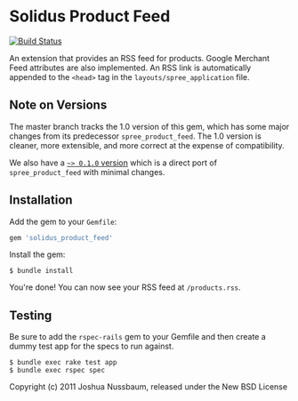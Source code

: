 # Solidus Product Feed

[![Build Status](https://travis-ci.org/solidusio-contrib/solidus_product_feed.svg?branch=master)](https://travis-ci.org/solidusio-contrib/solidus_product_feed)

An extension that provides an RSS feed for products. Google Merchant Feed attributes are also
implemented. An RSS link is automatically appended to the `<head>` tag in the
`layouts/spree_application` file.

## Note on Versions

The master branch tracks the 1.0 version of this gem, which has some major changes from its
predecessor `spree_product_feed`. The 1.0 version is cleaner, more extensible, and more correct at 
the expense of compatibility.

We also have a [`~> 0.1.0` version](https://github.com/solidusio-contrib/solidus_product_feed/tree/v0.1) 
which is a direct port of `spree_product_feed` with minimal changes.

## Installation

Add the gem to your `Gemfile`:

```ruby
gem 'solidus_product_feed'
````

Install the gem:

```console
$ bundle install
```

You're done! You can now see your RSS feed at `/products.rss`.

## Testing

Be sure to add the `rspec-rails` gem to your Gemfile and then create a dummy test app for the specs 
to run against.

```console
$ bundle exec rake test app
$ bundle exec rspec spec
```

Copyright (c) 2011 Joshua Nussbaum, released under the New BSD License
